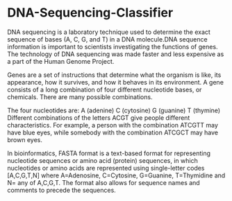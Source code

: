 # DNA-Sequencing-Classifier

DNA sequencing is a laboratory technique used to determine the exact sequence of bases (A, C, G, and T) in a DNA molecule.DNA sequence information is important to scientists investigating the functions of genes. The technology of DNA sequencing was made faster and less expensive as a part of the Human Genome Project.

Genes are a set of instructions that determine what the organism is like, its appearance, how it survives, and how it behaves in its environment.
A gene consists of a long combination of four different nucleotide bases, or chemicals. There are many possible combinations.

The four nucleotides are:
A (adenine) C (cytosine) G (guanine) T (thymine) Different combinations of the letters ACGT give people different characteristics. For example, a person with the combination ATCGTT may have blue eyes, while somebody with the combination ATCGCT may have brown eyes.

In bioinformatics, FASTA format is a text-based format for representing nucleotide sequences or amino acid (protein) sequences, in which nucleotides or amino acids are represented using single-letter codes [A,C,G,T,N] where A=Adenosine, C=Cytosine, G=Guanine, T=Thymidine and N= any of A,C,G,T. The format also allows for sequence names and comments to precede the sequences.
